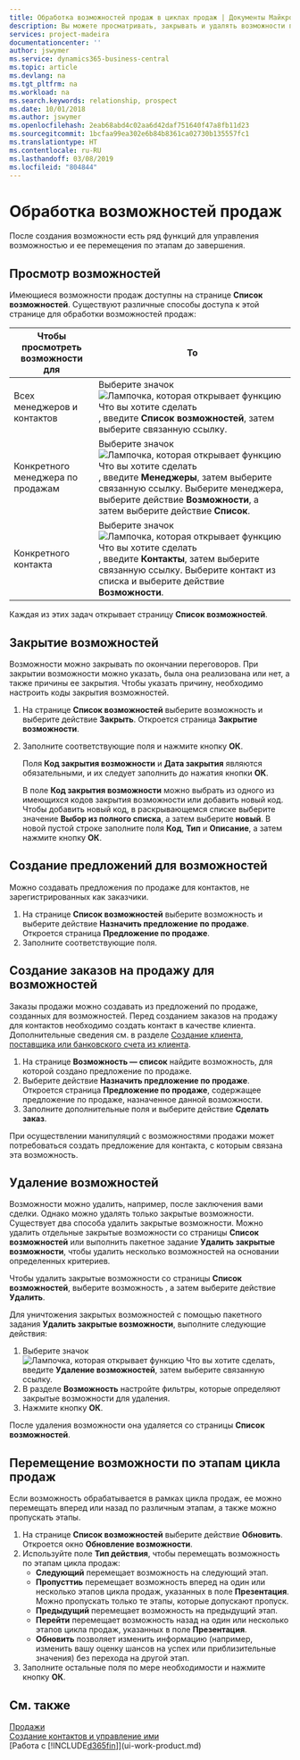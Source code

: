 ```yaml
---
title: Обработка возможностей продаж в циклах продаж | Документы Майкрософт
description: Вы можете просматривать, закрывать и удалять возможности продаж, а также создавать предложения продаж и заказы на продажу для возможностей и перемещать возможности по стадиям цикла продаж.
services: project-madeira
documentationcenter: ''
author: jswymer
ms.service: dynamics365-business-central
ms.topic: article
ms.devlang: na
ms.tgt_pltfrm: na
ms.workload: na
ms.search.keywords: relationship, prospect
ms.date: 10/01/2018
ms.author: jswymer
ms.openlocfilehash: 2eab68abd4c02aa6d42daf751640f47a8fb11d23
ms.sourcegitcommit: 1bcfaa99ea302e6b84b8361ca02730b135557fc1
ms.translationtype: HT
ms.contentlocale: ru-RU
ms.lasthandoff: 03/08/2019
ms.locfileid: "804844"
---
```

# <a name="process-sales-opportunities"></a>Обработка возможностей продаж
После создания возможности есть ряд функций для управления возможностью и ее перемещения по этапам до завершения.

## <a name="to-view-opportunities"></a>Просмотр возможностей
Имеющиеся возможности продаж доступны на странице **Список возможностей**. Существуют различные способы доступа к этой странице для обработки возможностей продаж:

| Чтобы просмотреть возможности для | То |
| --- | --- |
| Всех менеджеров и контактов |Выберите значок ![Лампочка, которая открывает функцию Что вы хотите сделать](media/ui-search/search_small.png "Что вы хотите сделать"), введите **Список возможностей**, затем выберите связанную ссылку. |
| Конкретного менеджера по продажам |Выберите значок ![Лампочка, которая открывает функцию Что вы хотите сделать](media/ui-search/search_small.png "Что вы хотите сделать"), введите **Менеджеры**, затем выберите связанную ссылку. Выберите менеджера, выберите действие **Возможности**, а затем выберите действие **Список**. |
| Конкретного контакта |Выберите значок ![Лампочка, которая открывает функцию Что вы хотите сделать](media/ui-search/search_small.png "Что вы хотите сделать"), введите **Контакты**, затем выберите связанную ссылку. Выберите контакт из списка и выберите действие **Возможности**. |

Каждая из этих задач открывает страницу **Список возможностей**.

## <a name="to-close-opportunities"></a>Закрытие возможностей
Возможности можно закрывать по окончании переговоров. При закрытии возможности можно указать, была она реализована или нет, а также причины ее закрытия. Чтобы указать причину, необходимо настроить коды закрытия возможностей.

1. На странице **Список возможностей** выберите возможность и выберите действие **Закрыть**. Откроется страница **Закрытие возможности**.
2. Заполните соответствующие поля и нажмите кнопку **ОК**.

   Поля **Код закрытия возможности** и **Дата закрытия** являются обязательными, и их следует заполнить до нажатия кнопки **ОК**.

   В поле **Код закрытия возможности** можно выбрать из одного из имеющихся кодов закрытия возможности или добавить новый код. Чтобы добавить новый код, в раскрывающемся списке выберите значение **Выбор из полного списка**, а затем выберите **новый**. В новой пустой строке заполните поля **Код**, **Тип** и **Описание**, а затем нажмите кнопку **ОК**.

## <a name="to-create-quotes-for-opportunities"></a>Создание предложений для возможностей
Можно создавать предложения по продаже для контактов, не зарегистрированных как заказчики.

1. На странице **Список возможностей** выберите возможность и выберите действие **Назначить предложение по продаже**. Откроется страница **Предложение по продаже**.
2. Заполните соответствующие поля.

## <a name="to-create-sales-orders-for-opportunities"></a>Создание заказов на продажу для возможностей
Заказы продажи можно создавать из предложений по продаже, созданных для возможностей. Перед созданием заказов на продажу для контактов необходимо создать контакт в качестве клиента. Дополнительные сведения см. в разделе [Создание клиента, поставщика или банковского счета из клиента](marketing-how-create-contacts-new-customers-vendors-bank-accounts.md).

1. На странице **Возможность — список** найдите возможность, для которой создано предложение по продаже.
2. Выберите действие **Назначить предложение по продаже**. Откроется страница **Предложение по продаже**, содержащее предложение по продаже, назначенное данной возможности.
3. Заполните дополнительные поля и выберите действие **Сделать заказ**.

При осуществлении манипуляций с возможностями продажи может потребоваться создать предложение для контакта, с которым связана эта возможность.

## <a name="to-delete-opportunities"></a>Удаление возможностей
Возможности можно удалить, например, после заключения вами сделки. Однако можно удалять только закрытые возможности. Существует два способа удалить закрытые возможности. Можно удалить отдельные закрытые возможности со страницы **Список возможностей** или выполнить пакетное задание **Удалить закрытые возможности**, чтобы удалить несколько возможностей на основании определенных критериев.

Чтобы удалить закрытые возможности со страницы **Список возможностей**, выберите возможность , а затем выберите действие **Удалить**.

Для уничтожения закрытых возможностей с помощью пакетного задания **Удалить закрытые возможности**, выполните следующие действия:

1. Выберите значок ![Лампочка, которая открывает функцию Что вы хотите сделать](media/ui-search/search_small.png "Что вы хотите сделать"), введите **Удаление возможностей**, затем выберите связанную ссылку.
2. В разделе **Возможность** настройте фильтры, которые определяют закрытые возможности для удаления.
3. Нажмите кнопку **ОК**.

После удаления возможности она удаляется со страницы **Список возможностей**.

## <a name="to-move-an-opportunity-through-sales-cycle-stages"></a>Перемещение возможности по этапам цикла продаж
Если возможность обрабатывается в рамках цикла продаж, ее можно перемещать вперед или назад по различным этапам, а также можно пропускать этапы.

1. На странице **Список возможностей** выберите действие **Обновить**. Откроется окно **Обновление возможности**.
2. Используйте поле **Тип действия**, чтобы перемещать возможность по этапам цикла продаж:
   * **Следующий** перемещает возможность на следующий этап.
   * **Пропусттиь** перемещает возможность вперед на один или несколько этапов цикла продаж, указанных в поле **Презентация**. Можно пропускать только те этапы, которые допускают пропуск.
   * **Предыдущий** перемещает возможность на предыдущий этап.
   * **Перейти** перемещает возможность назад на один или несколько этапов цикла продаж, указанных в поле **Презентация**.
   * **Обновить** позволяет изменить информацию (например, изменить вашу оценку шансов на успех или приблизительные значения) без перехода на другой этап.
3. Заполните остальные поля по мере необходимости и нажмите кнопку **ОК**.

## <a name="see-also"></a>См. также
[Продажи](sales-manage-sales.md)  
[Создание контактов и управление ими](marketing-contacts.md)  
[Работа с [!INCLUDE[d365fin](includes/d365fin_md.md)]](ui-work-product.md)
